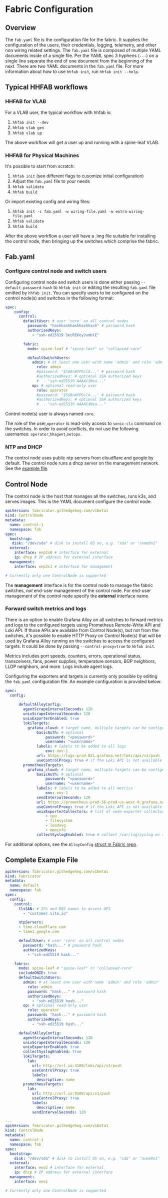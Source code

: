 # Fabric Configuration
## Overview
The `fab.yaml` file is the configuration file for the fabric. It supplies the configuration of the users, their credentials, logging, telemetry, and other non wiring related settings. The `fab.yaml` file is composed of multiple YAML documents inside of a single file. Per the YAML spec 3 hyphens (`---`) on a single line separate the end of one document from the beginning of the next. There are two YAML documents in the `fab.yaml` file. For more information about how to use `hhfab init`, run `hhfab init --help`.


## Typical HHFAB workflows

### HHFAB for VLAB

For a VLAB user, the typical workflow with hhfab is:

1. `hhfab init --dev`
1. `hhfab vlab gen`
1. `hhfab vlab up`

The above workflow will get a user up and running with a spine-leaf VLAB.

### HHFAB for Physical Machines

It's possible to start from scratch:

1. `hhfab init` (see different flags to cusomize initial configuration)
1. Adjust the `fab.yaml` file to your needs
1. `hhfab validate`
1. `hhfab build`

Or import existing config and wiring files:

1. `hhfab init -c fab.yaml -w wiring-file.yaml -w extra-wiring-file.yaml`
1. `hhfab validate`
1. `hhfab build`

After the above workflow a user will have a .img file suitable for installing the control node, then bringing up the switches which comprise the fabric.

## Fab.yaml

### Configure control node and switch users

Configuring control node and switch users is done either passing `--default-password-hash` to `hhfab init` or editing the resulting `fab.yaml` file emitted by `hhfab init`. You can specify users to be configured on the control node(s) and switches in the following format:

```yaml
spec:
    config:
      control:
        defaultUser: # user 'core' on all control nodes
          password: "hashhashhashhashhash" # password hash
          authorizedKeys:
            - "ssh-ed25519 SecREKeyJumblE"

        fabric:
          mode: spine-leaf # "spine-leaf" or "collapsed-core"

          defaultSwitchUsers:
            admin: # at least one user with name 'admin' and role 'admin'
              role: admin
              #password: "$5$8nAYPGcl4..." # password hash
              #authorizedKeys: # optional SSH authorized keys
              #  - "ssh-ed25519 AAAAC3Nza..."
            op: # optional read-only user
              role: operator
              #password: "$5$8nAYPGcl4..." # password hash
              #authorizedKeys: # optional SSH authorized keys
              #  - "ssh-ed25519 AAAAC3Nza..."

```

Control node(s) user is always named `core`.

The role of the user,`operator` is read-only access to `sonic-cli` command on the switches. In order to avoid conflicts, do not use the following usernames: `operator`,`hhagent`,`netops`.

### NTP and DHCP
The control node uses public ntp servers from cloudflare and google by default. The control node runs a dhcp server on the management network. See the [example file](#complete-example-file).

## Control Node
The control node is the host that manages all the switches, runs k3s, and serves images. This is the YAML document configure the control node:
```yaml
apiVersion: fabricator.githedgehog.com/v1beta1
kind: ControlNode
metadata:
  name: control-1
  namespace: fab
spec:
  bootstrap:
   disk: "/dev/sda" # disk to install OS on, e.g. "sda" or "nvme0n1"
  external:
    interface: enp2s0 # interface for external
    ip:	dhcp # IP address for external interface
  management:
    interface: enp2s1 # interface for management

# Currently only one ControlNode is supported
```
The **management** interface is for the control node to manage the fabric switches, *not* end-user management of the control node. For end-user management of the control node specify the **external** interface name.

### Forward switch metrics and logs

There is an option to enable Grafana Alloy on all switches to forward metrics and logs to the configured targets using
Prometheus Remote-Write API and Loki API. If those APIs are available from Control Node(s), but not from the switches,
it's possible to enable HTTP Proxy on Control Node(s) that will be used by Grafana Alloy running on the switches to
access the configured targets. It could be done by passing `--control-proxy=true` to `hhfab init`.

Metrics includes port speeds, counters, errors, operational status, transceivers, fans, power supplies, temperature
sensors, BGP neighbors, LLDP neighbors, and more. Logs include agent logs.

Configuring the exporters and targets is currently only possible by editing the `fab.yaml` configuration file. An example configuration is provided below:

```yaml
spec:
  config:
      ...
      defaultAlloyConfig:
        agentScrapeIntervalSeconds: 120
        unixScrapeIntervalSeconds: 120
        unixExporterEnabled: true
        lokiTargets:
          grafana_cloud: # target name, multiple targets can be configured
              basicAuth: # optional
                  password: "<password>"
                  username: "<username>"
              labels: # labels to be added to all logs
                  env: env-1
              url: https://logs-prod-021.grafana.net/loki/api/v1/push
              useControlProxy: true # if the Loki API is not available from the switches directly, use the Control Node as a proxy
        prometheusTargets:
          grafana_cloud: # target name, multiple targets can be configured
              basicAuth: # optional
                  password: "<password>"
                  username: "<username>"
              labels: # labels to be added to all metrics
                  env: env-1
              sendIntervalSeconds: 120
              url: https://prometheus-prod-36-prod-us-west-0.grafana.net/api/prom/push
              useControlProxy: true # if the Loki API is not available from the switches directly, use the Control Node as a proxy
              unixExporterCollectors: # list of node-exporter collectors to enable, https://grafana.com/docs/alloy/latest/reference/components/prometheus.exporter.unix/#collectors-list
                  - cpu
                  - filesystem
                  - loadavg
                  - meminfo
              collectSyslogEnabled: true # collect /var/log/syslog on switches and forward to the lokiTargets
```

For additional options, see the `AlloyConfig` [struct in Fabric repo](https://github.com/githedgehog/fabric/blob/master/api/meta/alloy.go).

## Complete Example File

```yaml
apiVersion: fabricator.githedgehog.com/v1beta1
kind: Fabricator
metadata:
  name: default
  namespace: fab
spec:
  config:
    control:
      tlsSAN: # IPs and DNS names to access API
        - "customer.site.io"

      ntpServers:
      - time.cloudflare.com
      - time1.google.com

      defaultUser: # user 'core' on all control nodes
        password: "hash..." # password hash
        authorizedKeys:
          - "ssh-ed25519 hash..."

    fabric:
      mode: spine-leaf # "spine-leaf" or "collapsed-core"
      includeONIE: true
      defaultSwitchUsers:
        admin: # at least one user with name 'admin' and role 'admin'
          role: admin
          password: "hash..." # password hash
          authorizedKeys:
            - "ssh-ed25519 hash..."
        op: # optional read-only user
          role: operator
          password: "hash..." # password hash
          authorizedKeys:
            - "ssh-ed25519 hash..."

      defaultAlloyConfig:
        agentScrapeIntervalSeconds: 120
        unixScrapeIntervalSeconds: 120
        unixExporterEnabled: true
        collectSyslogEnabled: true
        lokiTargets:
          lab:
            url: http://url.io:3100/loki/api/v1/push
            useControlProxy: true
            labels:
              descriptive: name
        prometheusTargets:
          lab:
            url: http://url.io:9100/api/v1/push
            useControlProxy: true
            labels:
              descriptive: name
            sendIntervalSeconds: 120

---
apiVersion: fabricator.githedgehog.com/v1beta1
kind: ControlNode
metadata:
  name: control-1
  namespace: fab
spec:
  bootstrap:
    disk: "/dev/sda" # disk to install OS on, e.g. "sda" or "nvme0n1"
  external:
    interface: eno2 # interface for external
    ip: dhcp # IP address for external interface
  management:
    interface: eno1

# Currently only one ControlNode is supported
```
